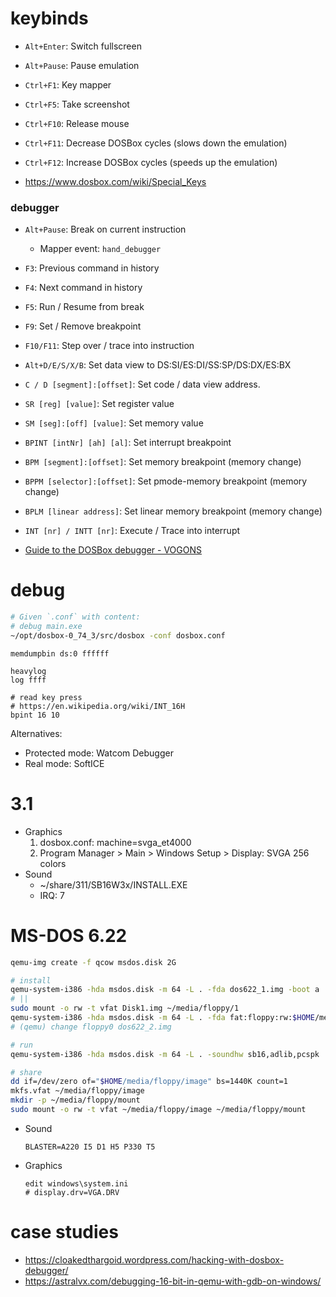 # keybinds

- `Alt+Enter`: Switch fullscreen
- `Alt+Pause`: Pause emulation
- `Ctrl+F1`: Key mapper
- `Ctrl+F5`: Take screenshot
- `Ctrl+F10`: Release mouse
- `Ctrl+F11`: Decrease DOSBox cycles (slows down the emulation)
- `Ctrl+F12`: Increase DOSBox cycles (speeds up the emulation)

- https://www.dosbox.com/wiki/Special_Keys

### debugger

- `Alt+Pause`: Break on current instruction
    - Mapper event: `hand_debugger`
- `F3`: Previous command in history
- `F4`: Next command in history
- `F5`: Run / Resume from break
- `F9`: Set / Remove breakpoint
- `F10/F11`: Step over / trace into instruction

- `Alt+D/E/S/X/B`: Set data view to DS:SI/ES:DI/SS:SP/DS:DX/ES:BX
- `C / D [segment]:[offset]`: Set code / data view address.
- `SR [reg] [value]`: Set register value
- `SM [seg]:[off] [value]`: Set memory value

- `BPINT [intNr] [ah] [al]`: Set interrupt breakpoint
- `BPM [segment]:[offset]`: Set memory breakpoint (memory change)
- `BPPM [selector]:[offset]`: Set pmode-memory breakpoint (memory change)
- `BPLM [linear address]`: Set linear memory breakpoint (memory change)
- `INT [nr] / INTT [nr]`: Execute / Trace into interrupt

- [Guide to the DOSBox debugger \- VOGONS](https://www.vogons.org/viewtopic.php?t=3944)

# debug

```bash
# Given `.conf` with content:
# debug main.exe
~/opt/dosbox-0_74_3/src/dosbox -conf dosbox.conf
```

```
memdumpbin ds:0 ffffff

heavylog
log ffff

# read key press
# https://en.wikipedia.org/wiki/INT_16H
bpint 16 10
```

Alternatives:

- Protected mode: Watcom Debugger
- Real mode: SoftICE

# 3.1

- Graphics
    1. dosbox.conf: machine=svga_et4000
    2. Program Manager > Main > Windows Setup > Display: SVGA 256 colors
- Sound
    - ~/share/311/SB16W3x/INSTALL.EXE
    - IRQ: 7

# MS-DOS 6.22

```bash
qemu-img create -f qcow msdos.disk 2G

# install
qemu-system-i386 -hda msdos.disk -m 64 -L . -fda dos622_1.img -boot a
# ||
sudo mount -o rw -t vfat Disk1.img ~/media/floppy/1
qemu-system-i386 -hda msdos.disk -m 64 -L . -fda fat:floppy:rw:$HOME/media/floppy/1 -boot a
# (qemu) change floppy0 dos622_2.img

# run
qemu-system-i386 -hda msdos.disk -m 64 -L . -soundhw sb16,adlib,pcspk

# share
dd if=/dev/zero of="$HOME/media/floppy/image" bs=1440K count=1
mkfs.vfat ~/media/floppy/image
mkdir -p ~/media/floppy/mount
sudo mount -o rw -t vfat ~/media/floppy/image ~/media/floppy/mount
```

- Sound
    ```
    BLASTER=A220 I5 D1 H5 P330 T5
    ```
- Graphics
    ```
    edit windows\system.ini
    # display.drv=VGA.DRV
    ```

# case studies

- https://cloakedthargoid.wordpress.com/hacking-with-dosbox-debugger/
- https://astralvx.com/debugging-16-bit-in-qemu-with-gdb-on-windows/
